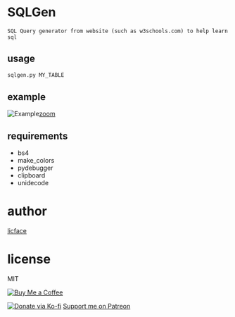 
SQLGen
===========

	SQL Query generator from website (such as w3schools.com) to help learn sql

usage
-------------

```python
sqlgen.py MY_TABLE
```

example
-----------

![Example](https://cumulus13.github.io/img/sqlgen.gif "example use w3schools.com")[zoom](https://cumulus13.github.io/img/sqlgen_large.gif)

requirements
---------------
- bs4
- make_colors
- pydebugger
- clipboard
- unidecode

author
=======

[licface](licface@yahoo.com)

license
=========

MIT

[![Buy Me a Coffee](https://www.buymeacoffee.com/assets/img/custom_images/orange_img.png)](https://www.buymeacoffee.com/cumulus13)

[![Donate via Ko-fi](https://ko-fi.com/img/githubbutton_sm.svg)](https://ko-fi.com/cumulus13)
 [Support me on Patreon](https://www.patreon.com/cumulus13)